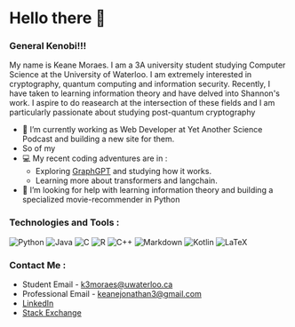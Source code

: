 # Hello there 👋 
### General Kenobi!!!

My name is Keane Moraes. I am a 3A university student studying Computer Science at the University of Waterloo. I am extremely interested in cryptography, quantum computing and information security. Recently, I have taken to learning information theory and have delved into Shannon's work. I aspire to do reasearch at the intersection of these fields and I am particularly passionate about studying post-quantum cryptography

- 🔭 I’m currently working as Web Developer at Yet Another Science Podcast and building a new site for them.
- So of my 
- 💻 My recent coding adventures are in : 
  * Exploring [GraphGPT](https://github.com/kj3moraes/GraphGPT) and studying how it works.
  * Learning more about transformers and langchain.
- 🤔 I’m looking for help with learning information theory and building a specialized movie-recommender in Python

### Technologies and Tools :
![Python](https://img.shields.io/badge/Python-3776AB?style=for-the-badge&logo=python&logoColor=white) ![Java]( https://img.shields.io/badge/Java-ED8B00?style=for-the-badge&logo=java&logoColor=white)  ![C]( 	https://img.shields.io/badge/C-00599C?style=for-the-badge&logo=c&logoColor=white)  ![R](https://img.shields.io/badge/R-276DC3?style=for-the-badge&logo=r&logoColor=white) 	![C++](https://img.shields.io/badge/c++-%2300599C.svg?style=for-the-badge&logo=c%2B%2B&logoColor=white)  ![Markdown]( 	https://img.shields.io/badge/Markdown-000000?style=for-the-badge&logo=markdown&logoColor=white)  ![Kotlin]( 	https://img.shields.io/badge/Kotlin-0095D5?&style=for-the-badge&logo=kotlin&logoColor=white) ![LaTeX](https://img.shields.io/badge/LaTeX-0078D4?style=for-the-badge&logo=LaTeX&logoColor=white)


### Contact Me :
* Student Email - [k3moraes@uwaterloo.ca](mailto:k3moraes@uwaterloo.ca)  
* Professional Email - [keanejonathan3@gmail.com](mailto:keanejonathan3@gmail.com)  
* [LinkedIn](https://www.linkedin.com/in/keane-j-moraes-2003/)  
* [Stack Exchange](https://stackexchange.com/users/14957124/keane-jonathan)  
<!--

- [![My GitHub stats](https://github-readme-stats.vercel.app/api?username=LordVader31)](https://github.com/anuraghazra/github-readme-stats)
-->
